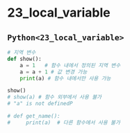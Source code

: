 # 23_local_variable

## `Python<23_local_variable>`
```py
# 지역 변수 
def show():
    a = 1   # 함수 내에서 정의된 지역 변수
    a = a + 1 # 값 변경 가능
    print(a) # 함수 내에서만 사용 가능 

show()
# show(a) # 함수 외부에서 사용 불가
# "a" is not definedP

# def get_name():
#     print(a)  # 다른 함수에서 사용 불가
```


